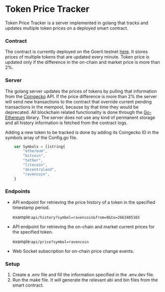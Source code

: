 # Token Price Tracker

Token Price Tracker is a server implemented in golang that tracks and updates multiple token prices on a deployed smart contract.

### Contract
The contract is currently deployed on the Goerli testnet [here](https://goerli.etherscan.io/address/0x7fcc8d5733782d38b84675e92703a4b7d26a77cb). It stores prices of multiple tokens that are updated every minute. Token price is updated only if the difference in the on-chain and market price is more than 2%.

### Server

The golang server updates the prices of tokens by pulling that information from the [Coingecko](https://www.coingecko.com/en/api/documentation) API. If the price difference is more than 2% the server will send new transactions to the contract that override current pending transactions in the mempool, because by that time they would be deprecated. All blockchain related functionality is done through the [Go-Ethereum](https://github.com/ethereum/go-ethereum) library. The server does not use any kind of permanent storage and all history information is fetched from the contract logs. 

Adding a new token to be tracked is done by adding its Coingecko ID in the symbols array of the Config.go file.
```js
    var Symbols = []string{
        "ethereum",
        "bitcoin",
        "tether",
        "litecoin",
        "decentraland",
        "ravencoin",
    }
```


### Endpoints

- API endpoint for retrieving the price history of a token in the specified timestamp period.

    example:`
        api/history?symbol=ravencoin&from=0&to=2663405165
    `

- API endpoint for retrieving the on-chain and market current prices for the specified token.

    example:`
        api/price?symbol=ravencoin
    `

- Web Socket subscription for on-chain price change events.

### Setup
1. Create a .env file and fill the information specified in the .env.dev file.
2. Run the make file. It will generate the relevant abi and bin files from the smart contract.